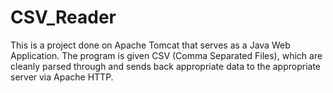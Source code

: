 CSV_Reader
==========
This is a project done on Apache Tomcat that serves as a Java Web Application.
The program is given CSV (Comma Separated Files), which are cleanly parsed through and sends back appropriate data to the appropriate server via Apache HTTP.
